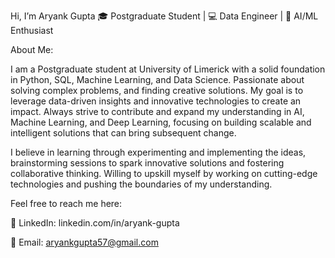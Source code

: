  Hi, I’m Aryank Gupta
🎓 Postgraduate Student | 💻 Data Engineer | 🤖 AI/ML Enthusiast

About Me: 

I am a Postgraduate student at University of Limerick with a solid foundation in Python, SQL, Machine Learning, and Data Science. Passionate about solving complex problems, and finding creative solutions. My goal is to leverage data-driven insights and innovative technologies to create an impact. Always strive to contribute and expand my understanding in AI, Machine Learning, and Deep Learning, focusing on building scalable and intelligent solutions that can bring subsequent change.

I believe in learning through experimenting and implementing the ideas, brainstorming sessions to spark innovative solutions and fostering collaborative thinking. Willing to upskill myself by working on cutting-edge technologies and pushing the boundaries of my understanding.


Feel free to reach me here:

💼 LinkedIn: linkedin.com/in/aryank-gupta

📧 Email: aryankgupta57@gmail.com
